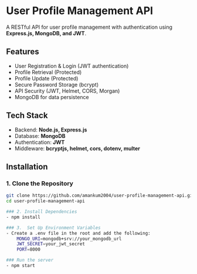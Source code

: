 # User Profile Management API

A RESTful API for user profile management with authentication using **Express.js, MongoDB, and JWT**.

## Features
- User Registration & Login (JWT authentication)
- Profile Retrieval (Protected)
- Profile Update (Protected)
- Secure Password Storage (bcrypt)
- API Security (JWT, Helmet, CORS, Morgan)
- MongoDB for data persistence

## Tech Stack
- Backend: **Node.js, Express.js**
- Database: **MongoDB**
- Authentication: **JWT**
- Middleware: **bcryptjs, helmet, cors, dotenv, multer**

## Installation

### 1. Clone the Repository
```bash
git clone https://github.com/amankum2004/user-profile-management-api.git
cd user-profile-management-api

### 2. Install Dependencies
- npm install

### 3.  Set Up Environment Variables
- Create a .env file in the root and add the following:
    MONGO_URI=mongodb+srv://your_mongodb_url
    JWT_SECRET=your_jwt_secret
    PORT=8000

### Run the server
- npm start


